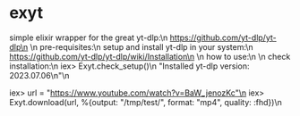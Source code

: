# exyt
simple elixir wrapper for the great yt-dlp:\n
https://github.com/yt-dlp/yt-dlp\n
\n
pre-requisites:\n
setup and install yt-dlp in your system:\n
https://github.com/yt-dlp/yt-dlp/wiki/Installation\n
\n
how to use:\n
\n
check installation:\n
iex> Exyt.check_setup()\n
"Installed yt-dlp version: 2023.07.06\n"\n

 iex> url = "https://www.youtube.com/watch?v=BaW_jenozKc"\n
 iex> Exyt.download(url, %{output: "/tmp/test/", format: "mp4", quality: :fhd})\n

